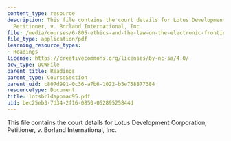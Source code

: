 ```yaml
---
content_type: resource
description: This file contains the court details for Lotus Development Corporation,
  Petitioner, v. Borland International, Inc.
file: /media/courses/6-805-ethics-and-the-law-on-the-electronic-frontier-fall-2005/bec25eb37d342f16085005289525844d_lotsbrldappmar95.pdf
file_type: application/pdf
learning_resource_types:
- Readings
license: https://creativecommons.org/licenses/by-nc-sa/4.0/
ocw_type: OCWFile
parent_title: Readings
parent_type: CourseSection
parent_uid: c807d991-0c36-a7b6-1022-b5e758877384
resourcetype: Document
title: lotsbrldappmar95.pdf
uid: bec25eb3-7d34-2f16-0850-05289525844d
---
```

This file contains the court details for Lotus Development Corporation, Petitioner, v. Borland International, Inc.